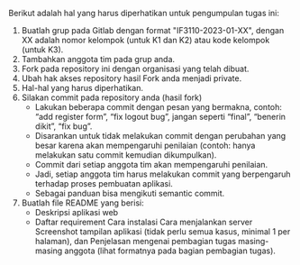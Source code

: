 Berikut adalah hal yang harus diperhatikan untuk pengumpulan tugas ini:

1. Buatlah grup pada Gitlab dengan format "IF3110-2023-01-XX", dengan XX adalah nomor kelompok (untuk K1 dan K2) atau kode kelompok (untuk K3).
2. Tambahkan anggota tim pada grup anda.
3. Fork pada repository ini dengan organisasi yang telah dibuat.
4. Ubah hak akses repository hasil Fork anda menjadi private.
5. Hal-hal yang harus diperhatikan.
6. Silakan commit pada repository anda (hasil fork)
   * Lakukan beberapa commit dengan pesan yang bermakna, contoh: “add register form”, “fix logout bug”, jangan seperti “final”, “benerin dikit”, “fix bug”.
   * Disarankan untuk tidak melakukan commit dengan perubahan yang besar karena akan mempengaruhi penilaian (contoh: hanya melakukan satu commit kemudian dikumpulkan).
   * Commit dari setiap anggota tim akan mempengaruhi penilaian.
   * Jadi, setiap anggota tim harus melakukan commit yang berpengaruh terhadap proses pembuatan aplikasi.
   * Sebagai panduan bisa mengikuti semantic commit.
7. Buatlah file README yang berisi:
   * Deskripsi aplikasi web
   * Daftar requirement
Cara instalasi
Cara menjalankan server
Screenshot tampilan aplikasi (tidak perlu semua kasus, minimal 1 per halaman), dan
Penjelasan mengenai pembagian tugas masing-masing anggota (lihat formatnya pada bagian pembagian tugas).
